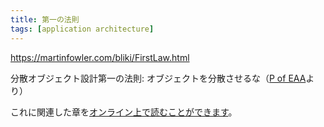 ```yaml
---
title: 第一の法則
tags: [application architecture]
---
```


https://martinfowler.com/bliki/FirstLaw.html

分散オブジェクト設計第一の法則: オブジェクトを分散させるな（[P of EAA](https://martinfowler.com/books.html#eaa)より）

これに関連した章を[オンライン上で読むことができます](http://www.sdmagazine.com/documents/s=7897/sdm0304a/sdm0304a.htm?temp=src8Ub4XpT)。
